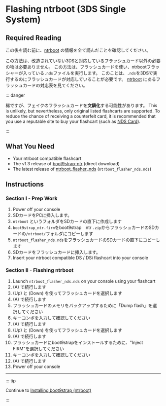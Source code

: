 # Flashing ntrboot (3DS Single System)

## Required Reading

この後を読む前に、[ntrboot](ntrboot) の情報を全て読んだことを確認してください。

この方法は、改造されていない3DSと対応しているフラッシュカード以外の必要の物は必要ありません。 この方法は、フラッシュカードを使い、ntrbootフラッシャーが入っている`.nds`ファイルを実行します。 このことは、`.nds`を3DSで実行するのにフラッシュカードが対応していることが必要です。 [ntrboot](ntrboot) にあるフラッシュカードの対応表を見てください。

::: danger

稀ですが、フェイクのフラッシュカードを**文鎮化**する可能性があります。 This is unlikely, but nevertheless, only original listed flashcarts are supported. To reduce the chance of receiving a counterfeit card, it is recommended that you use a reputable site to buy your flashcart (such as [NDS Card](https://www.nds-card.com/)).

:::

## What You Need

- Your ntrboot compatible flashcart
- The v1.3 release of [boot9strap-ntr](https://github.com/SciresM/boot9strap/releases/download/1.3/boot9strap-1.3-ntr.zip) (direct download)
- The latest release of [ntrboot_flasher_nds](https://github.com/jason0597/ntrboot_flasher_nds/releases/latest) (`ntrboot_flasher_nds.nds`)

## Instructions

### Section I - Prep Work

1. Power off your console
2. SDカードをPCに挿入します。
3. `ntrboot` というフォルダをSDカードの直下に作成します
4. `boot9strap_ntr.firm`をboot9strap　ntr `.zip`からフラッシュカードのSDカードの`/ntrboot/`フォルダにコピーします
5. `ntrboot_flasher_nds.nds`をフラッシュカードのSDカードの直下にコピーします
6. SDカードをフラッシュカードに挿入します。
7. Insert your ntrboot compatible DS / DSi flashcart into your console

### Section II - Flashing ntrboot

1. Launch `ntrboot_flasher_nds.nds` on your console using your flashcart
2. (A) で続行します
3. (Up) と (Down) を使ってフラッシュカードを選択します
4. (A) で続行します
5. フラッシュカードのメモリをバックアップするために「Dump flash」を選択してください
6. キーコンボを入力して確認してください
7. (A) で続行します
8. (Up) と (Down) を使ってフラッシュカードを選択します
9. (A) で続行します
10. フラッシュカードにboot9strapをインストールするために、"Inject FIRM"を選択してください
11. キーコンボを入力して確認してください
12. (A) で続行します
13. Power off your console

___

::: tip

Continue to [Installing boot9strap (ntrboot)](installing-boot9strap-\(ntrboot\))

:::
